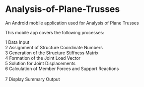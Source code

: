 # Analysis-of-Plane-Trusses
An Android mobile application used for Analysis of Plane Trusses

This mobile app covers the following processes:

1 Data Input <br />
2 Assignment of Structure Coordinate Numbers <br />
3 Generation of the Structure Stiffness Matrix <br />
4 Formation of the Joint Load Vector <br />
5 Solution for Joint Displacements <br />
6 Calculation of Member Forces and Support Reactions <br />
<br />
7 Display Summary Output<br />
